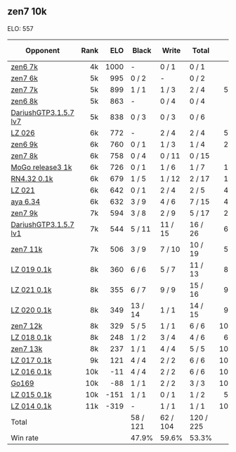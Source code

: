 ## zen7 10k ##

ELO: 557

Opponent | Rank | ELO | Black | Write | Total | Win rate
---------|-----:|----:|-------|-------|-------|-------:
[zen6 7k](zen6%207k.md) | 4k | 1000 | - | 0 / 1 | 0 / 1 | 0.0%
[zen7 6k](zen7%206k.md) | 5k | 995 | 0 / 2 | - | 0 / 2 | 0.0%
[zen7 7k](zen7%207k.md) | 5k | 899 | 1 / 1 | 1 / 3 | 2 / 4 | 50.0%
[zen6 8k](zen6%208k.md) | 5k | 863 | - | 0 / 4 | 0 / 4 | 0.0%
[DariushGTP3.1.5.7 lv7](DariushGTP3.1.5.7%20lv7.md) | 5k | 838 | 0 / 3 | 0 / 3 | 0 / 6 | 0.0%
[LZ 026](LZ%20026.md) | 6k | 772 | - | 2 / 4 | 2 / 4 | 50.0%
[zen6 9k](zen6%209k.md) | 6k | 760 | 0 / 1 | 1 / 3 | 1 / 4 | 25.0%
[zen7 8k](zen7%208k.md) | 6k | 758 | 0 / 4 | 0 / 11 | 0 / 15 | 0.0%
[MoGo release3 1k](MoGo%20release3%201k.md) | 6k | 726 | 0 / 1 | 1 / 6 | 1 / 7 | 14.3%
[RN4.32 0.1k](RN4.32%200.1k.md) | 6k | 679 | 1 / 5 | 1 / 12 | 2 / 17 | 11.8%
[LZ 021](LZ%20021.md) | 6k | 642 | 0 / 1 | 2 / 4 | 2 / 5 | 40.0%
[aya 6.34](aya%206.34.md) | 6k | 632 | 3 / 9 | 4 / 6 | 7 / 15 | 46.7%
[zen7 9k](zen7%209k.md) | 7k | 594 | 3 / 8 | 2 / 9 | 5 / 17 | 29.4%
[DariushGTP3.1.5.7 lv1](DariushGTP3.1.5.7%20lv1.md) | 7k | 544 | 5 / 11 | 11 / 15 | 16 / 26 | 61.5%
[zen7 11k](zen7%2011k.md) | 7k | 506 | 3 / 9 | 7 / 10 | 10 / 19 | 52.6%
[LZ 019 0.1k](LZ%20019%200.1k.md) | 8k | 360 | 6 / 6 | 5 / 7 | 11 / 13 | 84.6%
[LZ 021 0.1k](LZ%20021%200.1k.md) | 8k | 355 | 6 / 7 | 9 / 9 | 15 / 16 | 93.8%
[LZ 020 0.1k](LZ%20020%200.1k.md) | 8k | 349 | 13 / 14 | 1 / 1 | 14 / 15 | 93.3%
[zen7 12k](zen7%2012k.md) | 8k | 329 | 5 / 5 | 1 / 1 | 6 / 6 | 100.0%
[LZ 018 0.1k](LZ%20018%200.1k.md) | 8k | 248 | 1 / 2 | 3 / 4 | 4 / 6 | 66.7%
[zen7 13k](zen7%2013k.md) | 8k | 237 | 1 / 1 | 4 / 4 | 5 / 5 | 100.0%
[LZ 017 0.1k](LZ%20017%200.1k.md) | 9k | 121 | 4 / 4 | 2 / 2 | 6 / 6 | 100.0%
[LZ 016 0.1k](LZ%20016%200.1k.md) | 10k | -11 | 4 / 4 | 2 / 2 | 6 / 6 | 100.0%
[Go169](Go169.md) | 10k | -88 | 1 / 1 | 2 / 2 | 3 / 3 | 100.0%
[LZ 015 0.1k](LZ%20015%200.1k.md) | 10k | -151 | 1 / 1 | 0 / 1 | 1 / 2 | 50.0%
[LZ 014 0.1k](LZ%20014%200.1k.md) | 11k | -319 | - | 1 / 1 | 1 / 1 | 100.0%
Total | | | 58 / 121 | 62 / 104 | 120 / 225 | 
Win rate| | | 47.9% | 59.6% | 53.3% | 
